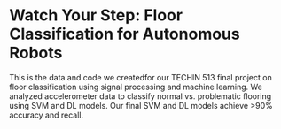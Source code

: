 # Watch Your Step: Floor Classification for Autonomous Robots
This is the data and code we createdfor our TECHIN 513 final project on floor classification using signal processing and machine learning.
We analyzed accelerometer data to classify normal vs. problematic flooring using SVM and DL models. Our final SVM and DL models achieve >90% accuracy and recall.
